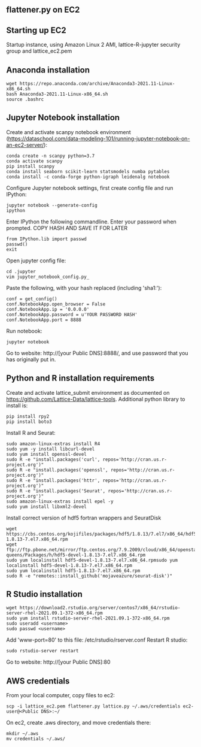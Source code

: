 ## flattener.py on EC2

Starting up EC2
----------------
Startup instance, using Amazon Linux 2 AMI, lattice-R-jupyter security group and lattice_ec2.pem


Anaconda installation
----------------
```
wget https://repo.anaconda.com/archive/Anaconda3-2021.11-Linux-x86_64.sh
bash Anaconda3-2021.11-Linux-x86_64.sh
source .bashrc
```

Jupyter Notebook installation
----------------
Create and activate scanpy notebook environment (https://dataschool.com/data-modeling-101/running-jupyter-notebook-on-an-ec2-server/):
```
conda create -n scanpy python=3.7
conda activate scanpy
pip install scanpy
conda install seaborn scikit-learn statsmodels numba pytables
conda install -c conda-forge python-igraph leidenalg notebook
```

Configure Jupyter notebook settings, first create config file and run IPython:
```
jupyter notebook --generate-config
ipython
```
Enter IPython the following commandline. Enter your password when prompted. COPY HASH AND SAVE IT FOR LATER
```
from IPython.lib import passwd
passwd()
exit
```

Open jupyter config file:
```
cd .jupyter
vim jupyter_notebook_config.py_
```
Paste the following, with your hash replaced (including 'sha1:'):
```
conf = get_config()
conf.NotebookApp.open_browser = False
conf.NotebookApp.ip = '0.0.0.0'
conf.NotebookApp.password = u'YOUR PASSWORD HASH'
conf.NotebookApp.port = 8888
```

Run notebook:
```
jupyter notebook
```
Go to website: http://[your Public DNS]:8888/, and use password that you has originally put in.


Python and R installation requirements
----------------
Create and activate lattice\_submit environment as documented on https://github.com/Lattice-Data/lattice-tools. Additional python library to install is:
```
pip install rpy2
pip install boto3
```
Install R and Seurat:
```
sudo amazon-linux-extras install R4
sudo yum -y install libcurl-devel
sudo yum install openssl-devel
sudo R -e "install.packages('curl', repos='http://cran.us.r-project.org')"
sudo R -e "install.packages('openssl', repos='http://cran.us.r-project.org')"
sudo R -e "install.packages('httr', repos='http://cran.us.r-project.org')"
sudo R -e "install.packages('Seurat', repos='http://cran.us.r-project.org')"
sudo amazon-linux-extras install epel -y
sudo yum install libxml2-devel
```

Install correct version of hdf5 fortran wrappers and SeuratDisk
```
wget https://cbs.centos.org/kojifiles/packages/hdf5/1.8.13/7.el7/x86_64/hdf5-1.8.13-7.el7.x86_64.rpm
wget ftp://ftp.pbone.net/mirror/ftp.centos.org/7.9.2009/cloud/x86_64/openstack-queens/Packages/h/hdf5-devel-1.8.13-7.el7.x86_64.rpm
sudo yum localinstall hdf5-devel-1.8.13-7.el7.x86_64.rpmsudo yum localinstall hdf5-devel-1.8.13-7.el7.x86_64.rpm
sudo yum localinstall hdf5-1.8.13-7.el7.x86_64.rpm
sudo R -e "remotes::install_github('mojaveazure/seurat-disk')"
```

R Studio installation
----------------
```
wget https://download2.rstudio.org/server/centos7/x86_64/rstudio-server-rhel-2021.09.1-372-x86_64.rpm
sudo yum install rstudio-server-rhel-2021.09.1-372-x86_64.rpm
sudo useradd <username>
sudo passwd <username>
```
Add 'www-port=80' to this file: /etc/rstudio/rserver.conf
Restart R studio:
```
sudo rstudio-server restart
```
Go to website: http://[your Public DNS]:80

AWS credentials
----------------
From your local computer, copy files to ec2:
```
scp -i lattice_ec2.pem flattener.py lattice.py ~/.aws/credentials ec2-user@<Public DNS>:~/
```

On ec2, create .aws directory, and move credentials there:
```
mkdir ~/.aws
mv credentials ~/.aws/
```







